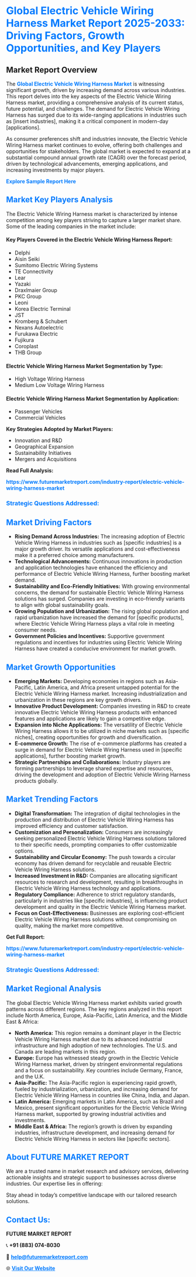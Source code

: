 <h1 style="color: #007BFF;">Global Electric Vehicle Wiring Harness Market Report 2025-2033: Driving Factors, Growth Opportunities, and Key Players</h1>

<section id="overview">
<h2>Market Report Overview</h2>
<p>The <a href="https://www.futuremarketreport.com/industry-report/electric-vehicle-wiring-harness-market" style="color: #007BFF; text-decoration: none;"><strong>Global Electric Vehicle Wiring Harness Market</strong></a> is witnessing significant growth, driven by increasing demand across various industries. This report delves into the key aspects of the Electric Vehicle Wiring Harness market, providing a comprehensive analysis of its current status, future potential, and challenges. The demand for Electric Vehicle Wiring Harness has surged due to its wide-ranging applications in industries such as [insert industries], making it a critical component in modern-day [applications].</p>
<p>As consumer preferences shift and industries innovate, the Electric Vehicle Wiring Harness market continues to evolve, offering both challenges and opportunities for stakeholders. The global market is expected to expand at a substantial compound annual growth rate (CAGR) over the forecast period, driven by technological advancements, emerging applications, and increasing investments by major players.</p>
</section>

<section id="overview">
<p><a href="https://www.futuremarketreport.com/request-sample/reportId=89317" style="color: #007BFF; text-decoration: none;"><strong>Explore Sample Report Here</strong></a></p>
</section>

<section id="key-players">
<h2 style="color: #007BFF;">Market Key Players Analysis</h2>
<p>The Electric Vehicle Wiring Harness market is characterized by intense competition among key players striving to capture a larger market share. Some of the leading companies in the market include:</p>
<h4>Key Players Covered in the Electric Vehicle Wiring Harness Report:</h4>
<ul><li>Delphi</li><li>Aisin Seiki</li><li>Sumitomo Electric Wiring Systems</li><li>TE Connectivity</li><li>Lear</li><li>Yazaki</li><li>Draxlmaier Group</li><li>PKC Group</li><li>Leoni</li><li>Korea Electric Terminal</li><li>JST</li><li>Kromberg &amp; Schubert</li><li>Nexans Autoelectric</li><li>Furukawa Electric</li><li>Fujikura</li><li>Coroplast</li><li>THB Group</li></ul>
<h4>Electric Vehicle Wiring Harness Market Segmentation by Type:</h4>
<ul><li>High Voltage Wiring Harness</li><li>Medium Low Voltage Wiring Harness</li></ul>

<h4>Electric Vehicle Wiring Harness Market Segmentation by Application:</h4>
<ul><li>Passenger Vehicles</li><li>Commercial Vehicles</li></ul>
<p><strong>Key Strategies Adopted by Market Players:</strong></p>
<ul>
<li>Innovation and R&D</li>
<li>Geographical Expansion</li>
<li>Sustainability Initiatives</li>
<li>Mergers and Acquisitions</li>
</ul>
</section>

<section>
<p><strong>Read Full Analysis: </strong></p><a href="https://www.futuremarketreport.com/industry-report/electric-vehicle-wiring-harness-market" style="color: #007BFF; text-decoration: none;"><strong>https://www.futuremarketreport.com/industry-report/electric-vehicle-wiring-harness-market</strong></a>
<h3 style="color: #007BFF;">Strategic Questions Addressed:</h3>
</section>

<section id="driving-factors">
<h2 style="color: #007BFF;">Market Driving Factors</h2>
<ul>
<li><strong>Rising Demand Across Industries:</strong> The increasing adoption of Electric Vehicle Wiring Harness in industries such as [specific industries] is a major growth driver. Its versatile applications and cost-effectiveness make it a preferred choice among manufacturers.</li>
<li><strong>Technological Advancements:</strong> Continuous innovations in production and application technologies have enhanced the efficiency and performance of Electric Vehicle Wiring Harness, further boosting market demand.</li>
<li><strong>Sustainability and Eco-Friendly Initiatives:</strong> With growing environmental concerns, the demand for sustainable Electric Vehicle Wiring Harness solutions has surged. Companies are investing in eco-friendly variants to align with global sustainability goals.</li>
<li><strong>Growing Population and Urbanization:</strong> The rising global population and rapid urbanization have increased the demand for [specific products], where Electric Vehicle Wiring Harness plays a vital role in meeting consumer needs.</li>
<li><strong>Government Policies and Incentives:</strong> Supportive government regulations and incentives for industries using Electric Vehicle Wiring Harness have created a conducive environment for market growth.</li>
</ul>
</section>

<section id="growth-opportunities">
<h2 style="color: #007BFF;">Market Growth Opportunities</h2>
<ul>
<li><strong>Emerging Markets:</strong> Developing economies in regions such as Asia-Pacific, Latin America, and Africa present untapped potential for the Electric Vehicle Wiring Harness market. Increasing industrialization and urbanization in these regions are key growth drivers.</li>
<li><strong>Innovative Product Development:</strong> Companies investing in R&D to create innovative Electric Vehicle Wiring Harness products with enhanced features and applications are likely to gain a competitive edge.</li>
<li><strong>Expansion into Niche Applications:</strong> The versatility of Electric Vehicle Wiring Harness allows it to be utilized in niche markets such as [specific niches], creating opportunities for growth and diversification.</li>
<li><strong>E-commerce Growth:</strong> The rise of e-commerce platforms has created a surge in demand for Electric Vehicle Wiring Harness used in [specific applications], further boosting market growth.</li>
<li><strong>Strategic Partnerships and Collaborations:</strong> Industry players are forming partnerships to leverage shared expertise and resources, driving the development and adoption of Electric Vehicle Wiring Harness products globally.</li>
</ul>
</section>

<section id="trending-factors">
<h2 style="color: #007BFF;">Market Trending Factors</h2>
<ul>
<li><strong>Digital Transformation:</strong> The integration of digital technologies in the production and distribution of Electric Vehicle Wiring Harness has improved efficiency and customer satisfaction.</li>
<li><strong>Customization and Personalization:</strong> Consumers are increasingly seeking personalized Electric Vehicle Wiring Harness solutions tailored to their specific needs, prompting companies to offer customizable options.</li>
<li><strong>Sustainability and Circular Economy:</strong> The push towards a circular economy has driven demand for recyclable and reusable Electric Vehicle Wiring Harness solutions.</li>
<li><strong>Increased Investment in R&D:</strong> Companies are allocating significant resources to research and development, resulting in breakthroughs in Electric Vehicle Wiring Harness technology and applications.</li>
<li><strong>Regulatory Compliance:</strong> Adherence to strict regulatory standards, particularly in industries like [specific industries], is influencing product development and quality in the Electric Vehicle Wiring Harness market.</li>
<li><strong>Focus on Cost-Effectiveness:</strong> Businesses are exploring cost-efficient Electric Vehicle Wiring Harness solutions without compromising on quality, making the market more competitive.</li>
</ul>
</section>

<section>
<p><strong>Get Full Report: </strong></p><a href="https://www.futuremarketreport.com/industry-report/electric-vehicle-wiring-harness-market" style="color: #007BFF; text-decoration: none;"><strong>https://www.futuremarketreport.com/industry-report/electric-vehicle-wiring-harness-market</strong></a>
<h3 style="color: #007BFF;">Strategic Questions Addressed:</h3>
</section>


<section id="regional-analysis">
<h2 style="color: #007BFF;">Market Regional Analysis</h2>
<p>The global Electric Vehicle Wiring Harness market exhibits varied growth patterns across different regions. The key regions analyzed in this report include North America, Europe, Asia-Pacific, Latin America, and the Middle East & Africa:</p>
<ul>
<li><strong>North America:</strong> This region remains a dominant player in the Electric Vehicle Wiring Harness market due to its advanced industrial infrastructure and high adoption of new technologies. The U.S. and Canada are leading markets in this region.</li>
<li><strong>Europe:</strong> Europe has witnessed steady growth in the Electric Vehicle Wiring Harness market, driven by stringent environmental regulations and a focus on sustainability. Key countries include Germany, France, and the U.K.</li>
<li><strong>Asia-Pacific:</strong> The Asia-Pacific region is experiencing rapid growth, fueled by industrialization, urbanization, and increasing demand for Electric Vehicle Wiring Harness in countries like China, India, and Japan.</li>
<li><strong>Latin America:</strong> Emerging markets in Latin America, such as Brazil and Mexico, present significant opportunities for the Electric Vehicle Wiring Harness market, supported by growing industrial activities and investments.</li>
<li><strong>Middle East & Africa:</strong> The region’s growth is driven by expanding industries, infrastructure development, and increasing demand for Electric Vehicle Wiring Harness in sectors like [specific sectors].</li>
</ul>
</section>

<footer>
<h2 style="color: #007BFF;">About FUTURE MARKET REPORT</h2>
<p>We are a trusted name in market research and advisory services, delivering actionable insights and strategic support to businesses across diverse industries. Our expertise lies in offering:</p>

<p>Stay ahead in today’s competitive landscape with our tailored research solutions.</p>

<h2 style="color: #007BFF;">Contact Us:</h2>
<p><strong>FUTURE MARKET REPORT</strong></p>
<p>📞 <strong>+91 (883) 074-8030</strong></p>
<p>📧 <strong><a href="mailto:help@futuremarketreport.com" style="color: #007BFF;">help@futuremarketreport.com</a></strong></p>
<p>🌐 <strong><a href="https://www.futuremarketreport.com/" style="color: #007BFF;">Visit Our Website</a></strong></p>
</footer>